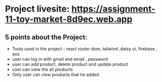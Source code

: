 # Project livesite: https://assignment-11-toy-market-8d9ec.web.app
## 5 points about the Project:
- Tools used in the project - react router dom, tailwind ,daisy ui, firebase , aos 
- user can log in with gmail and email , password
- user can add product, delete product and update product
- user can view the all products
- Only user can view products that he added